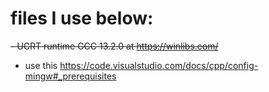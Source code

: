 # files I use below:
~~- UCRT runtime GCC 13.2.0 at https://winlibs.com/~~
- use this https://code.visualstudio.com/docs/cpp/config-mingw#_prerequisites